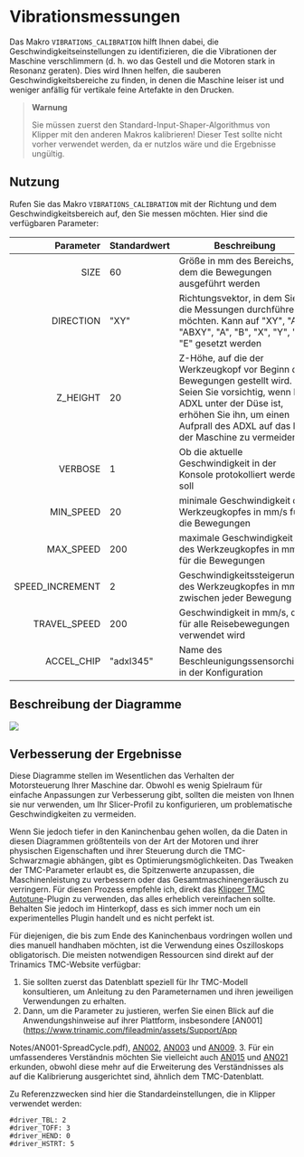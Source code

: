 # Vibrationsmessungen

Das Makro `VIBRATIONS_CALIBRATION` hilft Ihnen dabei, die Geschwindigkeitseinstellungen zu identifizieren, die die Vibrationen der Maschine verschlimmern (d. h. wo das Gestell und die Motoren stark in Resonanz geraten). Dies wird Ihnen helfen, die sauberen Geschwindigkeitsbereiche zu finden, in denen die Maschine leiser ist und weniger anfällig für vertikale feine Artefakte in den Drucken.

  > **Warnung**
  >
  > Sie müssen zuerst den Standard-Input-Shaper-Algorithmus von Klipper mit den anderen Makros kalibrieren! Dieser Test sollte nicht vorher verwendet werden, da er nutzlos wäre und die Ergebnisse ungültig.

## Nutzung

Rufen Sie das Makro `VIBRATIONS_CALIBRATION` mit der Richtung und dem Geschwindigkeitsbereich auf, den Sie messen möchten. Hier sind die verfügbaren Parameter:

| Parameter | Standardwert | Beschreibung |
|-----------:|---------------|-------------|
|SIZE|60|Größe in mm des Bereichs, in dem die Bewegungen ausgeführt werden|
|DIRECTION|"XY"|Richtungsvektor, in dem Sie die Messungen durchführen möchten. Kann auf "XY", "AB", "ABXY", "A", "B", "X", "Y", "Z", "E" gesetzt werden|
|Z_HEIGHT|20|Z-Höhe, auf die der Werkzeugkopf vor Beginn der Bewegungen gestellt wird. Seien Sie vorsichtig, wenn Ihr ADXL unter der Düse ist, erhöhen Sie ihn, um einen Aufprall des ADXL auf das Bett der Maschine zu vermeiden|
|VERBOSE|1|Ob die aktuelle Geschwindigkeit in der Konsole protokolliert werden soll|
|MIN_SPEED|20|minimale Geschwindigkeit des Werkzeugkopfes in mm/s für die Bewegungen|
|MAX_SPEED|200|maximale Geschwindigkeit des Werkzeugkopfes in mm/s für die Bewegungen|
|SPEED_INCREMENT|2|Geschwindigkeitssteigerungen des Werkzeugkopfes in mm/s zwischen jeder Bewegung|
|TRAVEL_SPEED|200|Geschwindigkeit in mm/s, die für alle Reisebewegungen verwendet wird|
|ACCEL_CHIP|"adxl345"|Name des Beschleunigungssensorchips in der Konfiguration|

## Beschreibung der Diagramme

![](../images/vibrations_graphs/vibration_graph_explanation.png)

## Verbesserung der Ergebnisse

Diese Diagramme stellen im Wesentlichen das Verhalten der Motorsteuerung Ihrer Maschine dar. Obwohl es wenig Spielraum für einfache Anpassungen zur Verbesserung gibt, sollten die meisten von Ihnen sie nur verwenden, um Ihr Slicer-Profil zu konfigurieren, um problematische Geschwindigkeiten zu vermeiden.

Wenn Sie jedoch tiefer in den Kaninchenbau gehen wollen, da die Daten in diesen Diagrammen größtenteils von der Art der Motoren und ihrer physischen Eigenschaften und ihrer Steuerung durch die TMC-Schwarzmagie abhängen, gibt es Optimierungsmöglichkeiten. Das Tweaken der TMC-Parameter erlaubt es, die Spitzenwerte anzupassen, die Maschinenleistung zu verbessern oder das Gesamtmaschinengeräusch zu verringern. Für diesen Prozess empfehle ich, direkt das [Klipper TMC Autotune](https://github.com/andrewmcgr/klipper_tmc_autotune)-Plugin zu verwenden, das alles erheblich vereinfachen sollte. Behalten Sie jedoch im Hinterkopf, dass es sich immer noch um ein experimentelles Plugin handelt und es nicht perfekt ist.

Für diejenigen, die bis zum Ende des Kaninchenbaus vordringen wollen und dies manuell handhaben möchten, ist die Verwendung eines Oszilloskops obligatorisch. Die meisten notwendigen Ressourcen sind direkt auf der Trinamics TMC-Website verfügbar:
  1. Sie sollten zuerst das Datenblatt speziell für Ihr TMC-Modell konsultieren, um Anleitung zu den Parameternamen und ihren jeweiligen Verwendungen zu erhalten.
  2. Dann, um die Parameter zu justieren, werfen Sie einen Blick auf die Anwendungshinweise auf ihrer Plattform, insbesondere [AN001](https://www.trinamic.com/fileadmin/assets/Support/App

Notes/AN001-SpreadCycle.pdf), [AN002](https://www.trinamic.com/fileadmin/assets/Support/AppNotes/AN002-StallGuard2.pdf), [AN003](https://www.trinamic.com/fileadmin/assets/Support/AppNotes/AN003_-_DcStep_Basics_and_Wizard.pdf) und [AN009](https://www.trinamic.com/fileadmin/assets/Support/AppNotes/AN009_Tuning_coolStep.pdf).
  3. Für ein umfassenderes Verständnis möchten Sie vielleicht auch [AN015](https://www.trinamic.com/fileadmin/assets/Support/AppNotes/AN015-StealthChop_Performance.pdf) und [AN021](https://www.trinamic.com/fileadmin/assets/Support/AppNotes/AN021-StealthChop_Performance_comparison_V1.12.pdf) erkunden, obwohl diese mehr auf die Erweiterung des Verständnisses als auf die Kalibrierung ausgerichtet sind, ähnlich dem TMC-Datenblatt.

Zu Referenzzwecken sind hier die Standardeinstellungen, die in Klipper verwendet werden:
```
#driver_TBL: 2
#driver_TOFF: 3
#driver_HEND: 0
#driver_HSTRT: 5
```

